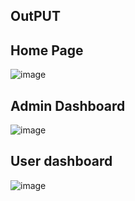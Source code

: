 ## OutPUT
## Home Page
![image](https://github.com/user-attachments/assets/481ad717-2203-4f16-b33c-7721273373f6)
## Admin Dashboard
![image](https://github.com/user-attachments/assets/ea29dc8e-8541-4457-b0d8-37f6c8c36b3d)

## User dashboard

![image](https://github.com/user-attachments/assets/4150799e-3e17-42b3-9c23-95f7b7c92e35)
